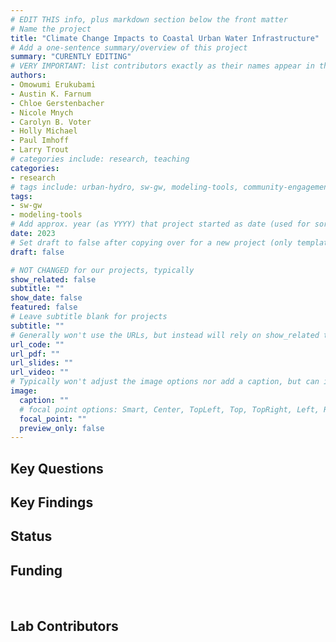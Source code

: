 ```yaml
---
# EDIT THIS info, plus markdown section below the front matter
# Name the project
title: "Climate Change Impacts to Coastal Urban Water Infrastructure"
# Add a one-sentence summary/overview of this project
summary: "CURENTLY EDITING"
# VERY IMPORTANT: list contributors exactly as their names appear in the person's Author page (e.g., Carolyn B. Voter, Rachel Zobel)
authors:
- Omowumi Erukubami
- Austin K. Farnum
- Chloe Gerstenbacher
- Nicole Mnych
- Carolyn B. Voter
- Holly Michael
- Paul Imhoff
- Larry Trout
# categories include: research, teaching
categories:
- research
# tags include: urban-hydro, sw-gw, modeling-tools, community-engagement
tags:
- sw-gw
- modeling-tools
# Add approx. year (as YYYY) that project started as date (used for sorting)
date: 2023
# Set draft to false after copying over for a new project (only template/blank remains draft)
draft: false

# NOT CHANGED for our projects, typically
show_related: false
subtitle: ""
show_date: false
featured: false
# Leave subtitle blank for projects
subtitle: ""
# Generally won't use the URLs, but instead will rely on show_related true to display related publications and presentations. However, exceptions may occur (e.g., CSLS video).
url_code: ""
url_pdf: ""
url_slides: ""
url_video: ""
# Typically won't adjust the image options nor add a caption, but can if needed.
image:
  caption: ""
  # focal point options: Smart, Center, TopLeft, Top, TopRight, Left, Right, BottomLeft, Bottom, BottomRight
  focal_point: ""
  preview_only: false
---
```

## Key Questions

## Key Findings

## Status

## Funding

<br>

## Lab Contributors

